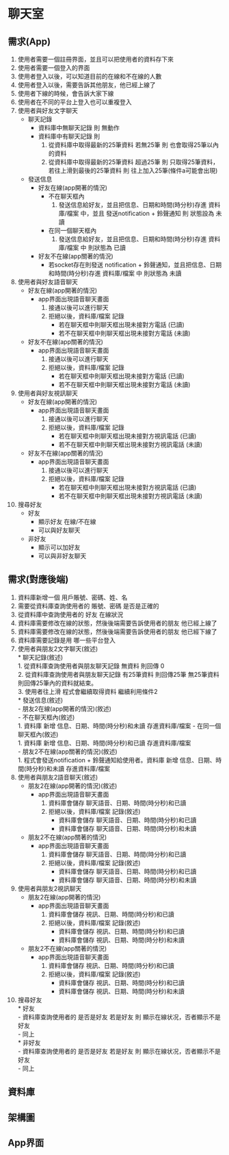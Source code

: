 # 聊天室
## 需求(App)
1. 使用者需要一個註冊界面，並且可以把使用者的資料存下來
2. 使用者需要一個登入的界面
3. 使用者登入以後，可以知道目前的在線和不在線的人數
4. 使用者登入以後，需要告訴其他朋友，他已經上線了
5. 使用者下線的時候，會告訴大家下線
6. 使用者在不同的平台上登入也可以重複登入
7.  使用者與好友文字聊天
    * 聊天記錄  
        - 資料庫中無聊天記錄 則 無動作
        - 資料庫中有聊天記錄 則
            1. 從資料庫中取得最新的25筆資料 若無25筆 則 也會取得25筆以內的資料
            2. 從資料庫中取得最新的25筆資料 超過25筆 則 只取得25筆資料，若往上滑到最後的25筆資料 則 往上加入25筆(條件a可能會出現)
    * 發送信息
        - 好友在線(app開著的情況)
            - 不在聊天框內
                1. 發送信息給好友，並且把信息、日期和時間(時分秒)存進 資料庫/檔案 中，並且 發送notification + 鈴聲通知 則 狀態設為 未讀
            - 在同一個聊天框內
                1. 發送信息給好友，並且把信息、日期和時間(時分秒)存進 資料庫/檔案 中 則狀態為 已讀  
        - 好友不在線(app關著的情況)
            - 若socket存在則發送 notification + 鈴聲通知，並且把信息、日期和時間(時分秒)存進 資料庫/檔案 中 則狀態為 未讀  
8. 使用者與好友語音聊天
    * 好友在線(app開著的情況)
        - app界面出現語音聊天畫面
            1. 接通以後可以進行聊天
            2. 拒絕以後，資料庫/檔案 記錄
                - 若在聊天框中則聊天框出現未接對方電話 (已讀)
                - 若不在聊天框中則聊天框出現未接對方電話 (未讀)
    * 好友不在線(app關著的情況)
        - app界面出現語音聊天畫面
            1. 接通以後可以進行聊天
            2. 拒絕以後，資料庫/檔案 記錄
                - 若在聊天框中則聊天框出現未接對方電話 (已讀)
                - 若不在聊天框中則聊天框出現未接對方電話 (未讀)
9. 使用者與好友視訊聊天
    * 好友在線(app開著的情況)
        - app界面出現語音聊天畫面
            1. 接通以後可以進行聊天
            2. 拒絕以後，資料庫/檔案 記錄
                - 若在聊天框中則聊天框出現未接對方視訊電話 (已讀)
                - 若不在聊天框中則聊天框出現未接對方視訊電話 (未讀)
    * 好友不在線(app關著的情況)
        - app界面出現語音聊天畫面
            1. 接通以後可以進行聊天
            2. 拒絕以後，資料庫/檔案 記錄
                - 若在聊天框中則聊天框出現未接對方視訊電話 (已讀)
                - 若不在聊天框中則聊天框出現未接對方視訊電話 (未讀)
10. 搜尋好友
    * 好友
        - 顯示好友 在線/不在線
        - 可以與好友聊天
    * 非好友
        - 顯示可以加好友
        - 可以與非好友聊天

## 需求(對應後端)
1. 資料庫新增一個 用戶賬號、密碼、姓、名   
2. 需要從資料庫查詢使用者的 賬號、密碼 是否是正確的
3. 從資料庫中查詢使用者的 好友 在線狀況
4. 資料庫需要修改在線的狀態，然後後端需要告訴使用者的朋友  他已經上線了
5. 資料庫需要修改在線的狀態，然後後端需要告訴使用者的朋友  他已經下線了
6. 資料庫需要記錄是用 哪一些平台登入
7. 使用者與朋友2文字聊天(敘述)  
        * 聊天記錄(敘述)  
            1. 從資料庫查詢使用者與朋友聊天記錄 無資料 則回傳 0  
            2. 從資料庫查詢使用者與朋友聊天記錄 有25筆資料 則回傳25筆  無25筆資料 則回傳25筆內的資料就結束。  
            3. 使用者往上滑 程式會繼續取得資料 繼續利用條件2  
        * 發送信息(敘述)  
            - 朋友2在線(app開著的情況)(敘述)  
                - 不在聊天框內(敘述)  
                    1. 資料庫 新增 信息、日期、時間(時分秒)和未讀 存進資料庫/檔案
                - 在同一個聊天框內(敘述)  
                    1. 資料庫 新增 信息、日期、時間(時分秒)和已讀 存進資料庫/檔案  
            - 朋友2不在線(app關著的情況)(敘述)  
                1. 程式會發送notification + 鈴聲通知給使用者。資料庫 新增 信息、日期、時間(時分秒)和未讀 存進資料庫/檔案  
8. 使用者與朋友2語音聊天(敘述)  
    * 朋友2在線(app開著的情況)(敘述)  
        - app界面出現語音聊天畫面  
            1. 資料庫會儲存 聊天語音、日期、時間(時分秒)和已讀  
            2. 拒絕以後，資料庫/檔案 記錄(敘述)  
                - 資料庫會儲存 聊天語音、日期、時間(時分秒)和已讀  
                - 資料庫會儲存 聊天語音、日期、時間(時分秒)和未讀  
    * 朋友2不在線(app關著的情況)  
        - app界面出現語音聊天畫面  
            1. 資料庫會儲存 聊天語音、日期、時間(時分秒)和已讀  
            2. 拒絕以後，資料庫/檔案 記錄(敘述)  
                - 資料庫會儲存 聊天語音、日期、時間(時分秒)和已讀  
                - 資料庫會儲存 聊天語音、日期、時間(時分秒)和未讀  
9. 使用者與朋友2視訊聊天  
    * 朋友2在線(app開著的情況)  
        - app界面出現語音聊天畫面  
            1. 資料庫會儲存 視訊、日期、時間(時分秒)和已讀  
            2. 拒絕以後，資料庫/檔案 記錄(敘述)  
                - 資料庫會儲存 視訊、日期、時間(時分秒)和已讀  
                - 資料庫會儲存 視訊、日期、時間(時分秒)和未讀  
    * 朋友2不在線(app關著的情況)  
        - app界面出現語音聊天畫面  
            1. 資料庫會儲存 視訊、日期、時間(時分秒)和已讀  
            2. 拒絕以後，資料庫/檔案 記錄(敘述)  
                - 資料庫會儲存 視訊、日期、時間(時分秒)和已讀  
                - 資料庫會儲存 視訊、日期、時間(時分秒)和未讀  
10. 搜尋好友  
        * 好友  
            - 資料庫查詢使用者的 是否是好友 若是好友 則 顯示在線状况，否者顯示不是好友  
            - 同上  
        * 非好友  
            - 資料庫查詢使用者的 是否是好友 若是好友 則 顯示在線状况，否者顯示不是好友  
            - 同上  
## 資料庫


## 架構圖


## App界面
